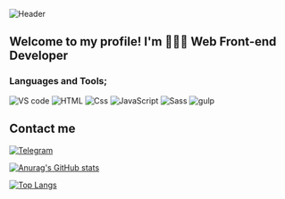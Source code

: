![Header](https://github.com/aktehn)

## Welcome to my profile! I'm 👨🏻‍💻 Web Front-end Developer

### Languages and Tools;
![VS code](https://img.shields.io/badge/Visual_Studio_Code-000?style=for-the-badge&logo=VisualStudioCode&logoColor=007ACC)
![HTML](https://img.shields.io/badge/markup_language_HTML-000?style=for-the-badge&logo=HTML5)
![Css](https://img.shields.io/badge/Cascading_Style_Sheets_Css-000?style=for-the-badge&logo=CSS3&logoColor=1572B6)
![JavaScript](https://img.shields.io/badge/JavaScript-000?style=for-the-badge&logo=JavaScript&logoColor=E9D54D)
![Sass](https://img.shields.io/badge/Sass-000?style=for-the-badge&logo=Sass&logoColor=CC6699)
![gulp](https://img.shields.io/badge/Gulp-000?style=for-the-badge&logo=gulp&logoColor=CF4647)

## Contact me
[![Telegram](https://img.shields.io/badge/Telegram-000?style=for-the-badge&logo=Telegram&logoColor=26A5E4)](https://t.me/recently11)

[![Anurag's GitHub stats](https://github-readme-stats.vercel.app/api?username=alisher-kadraliev&show_icons=true&theme=chartreuse-dark)](https://github.com/anuraghazra/github-readme-stats)


[![Top Langs](https://github-readme-stats.vercel.app/api/top-langs/?username=alisher-kadraliev)](https://github.com/anuraghazra/github-readme-stats)
